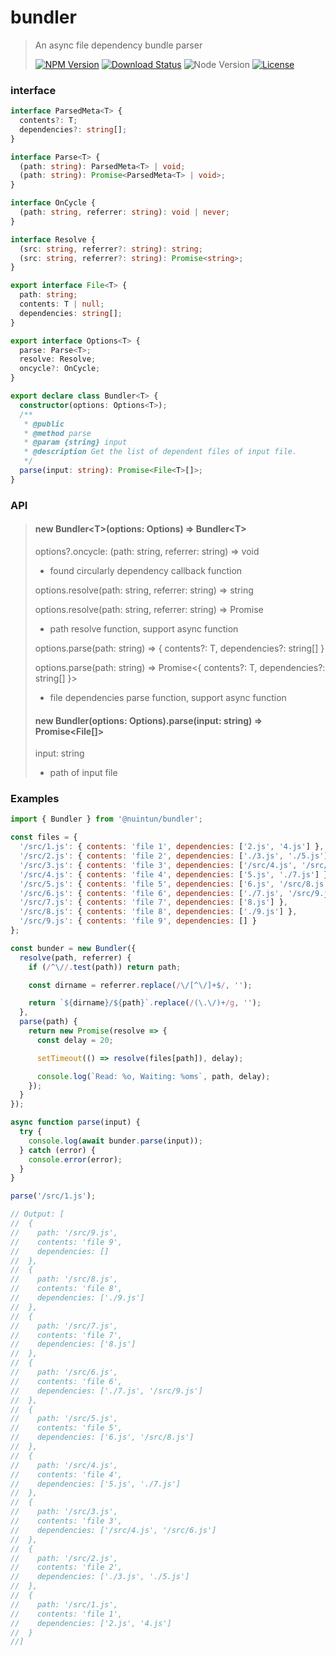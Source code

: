 # bundler

<!-- prettier-ignore -->
> An async file dependency bundle parser
>
> [![NPM Version][npm-image]][npm-url]
> [![Download Status][download-image]][npm-url]
> ![Node Version][node-image]
> [![License][license-image]][license-url]

### interface

```ts
interface ParsedMeta<T> {
  contents?: T;
  dependencies?: string[];
}

interface Parse<T> {
  (path: string): ParsedMeta<T> | void;
  (path: string): Promise<ParsedMeta<T> | void>;
}

interface OnCycle {
  (path: string, referrer: string): void | never;
}

interface Resolve {
  (src: string, referrer?: string): string;
  (src: string, referrer?: string): Promise<string>;
}

export interface File<T> {
  path: string;
  contents: T | null;
  dependencies: string[];
}

export interface Options<T> {
  parse: Parse<T>;
  resolve: Resolve;
  oncycle?: OnCycle;
}

export declare class Bundler<T> {
  constructor(options: Options<T>);
  /**
   * @public
   * @method parse
   * @param {string} input
   * @description Get the list of dependent files of input file.
   */
  parse(input: string): Promise<File<T>[]>;
}
```

### API

> #### new Bundler\<T\>(options: Options) => Bundler\<T\>
>
> options?.oncycle: (path: string, referrer: string) => void
>
> - found circularly dependency callback function
>
> options.resolve(path: string, referrer: string) => string
>
> options.resolve(path: string, referrer: string) => Promise<string>
>
> - path resolve function, support async function
>
> options.parse(path: string) => { contents?: T, dependencies?: string[] }
>
> options.parse(path: string) => Promise<{ contents?: T, dependencies?: string[] }>
>
> - file dependencies parse function, support async function
>
> #### new Bundler(options: Options).parse(input: string) => Promise<File[]\>
>
> input: string
>
> - path of input file

### Examples

```js
import { Bundler } from '@nuintun/bundler';

const files = {
  '/src/1.js': { contents: 'file 1', dependencies: ['2.js', '4.js'] },
  '/src/2.js': { contents: 'file 2', dependencies: ['./3.js', './5.js'] },
  '/src/3.js': { contents: 'file 3', dependencies: ['/src/4.js', '/src/6.js'] },
  '/src/4.js': { contents: 'file 4', dependencies: ['5.js', './7.js'] },
  '/src/5.js': { contents: 'file 5', dependencies: ['6.js', '/src/8.js'] },
  '/src/6.js': { contents: 'file 6', dependencies: ['./7.js', '/src/9.js'] },
  '/src/7.js': { contents: 'file 7', dependencies: ['8.js'] },
  '/src/8.js': { contents: 'file 8', dependencies: ['./9.js'] },
  '/src/9.js': { contents: 'file 9', dependencies: [] }
};

const bunder = new Bundler({
  resolve(path, referrer) {
    if (/^\//.test(path)) return path;

    const dirname = referrer.replace(/\/[^\/]+$/, '');

    return `${dirname}/${path}`.replace(/(\.\/)+/g, '');
  },
  parse(path) {
    return new Promise(resolve => {
      const delay = 20;

      setTimeout(() => resolve(files[path]), delay);

      console.log(`Read: %o, Waiting: %oms`, path, delay);
    });
  }
});

async function parse(input) {
  try {
    console.log(await bunder.parse(input));
  } catch (error) {
    console.error(error);
  }
}

parse('/src/1.js');

// Output: [
//  {
//    path: '/src/9.js',
//    contents: 'file 9',
//    dependencies: []
//  },
//  {
//    path: '/src/8.js',
//    contents: 'file 8',
//    dependencies: ['./9.js']
//  },
//  {
//    path: '/src/7.js',
//    contents: 'file 7',
//    dependencies: ['8.js']
//  },
//  {
//    path: '/src/6.js',
//    contents: 'file 6',
//    dependencies: ['./7.js', '/src/9.js']
//  },
//  {
//    path: '/src/5.js',
//    contents: 'file 5',
//    dependencies: ['6.js', '/src/8.js']
//  },
//  {
//    path: '/src/4.js',
//    contents: 'file 4',
//    dependencies: ['5.js', './7.js']
//  },
//  {
//    path: '/src/3.js',
//    contents: 'file 3',
//    dependencies: ['/src/4.js', '/src/6.js']
//  },
//  {
//    path: '/src/2.js',
//    contents: 'file 2',
//    dependencies: ['./3.js', './5.js']
//  },
//  {
//    path: '/src/1.js',
//    contents: 'file 1',
//    dependencies: ['2.js', '4.js']
//  }
//]
```

[npm-image]: https://img.shields.io/npm/v/@nuintun/bundler.svg?style=flat-square
[node-image]: https://img.shields.io/node/v/@nuintun/bundler.svg?style=flat-square
[download-image]: https://img.shields.io/npm/dm/@nuintun/bundler?style=flat-square
[npm-url]: https://www.npmjs.org/package/@nuintun/bundler
[license-image]: https://img.shields.io/github/license/nuintun/bundler?style=flat-square
[license-url]: https://github.com/nuintun/bundler/blob/main/LICENSE
